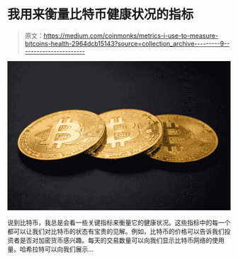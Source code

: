 # 我用来衡量比特币健康状况的指标

> 原文：<https://medium.com/coinmonks/metrics-i-use-to-measure-bitcoins-health-2964dcb15143?source=collection_archive---------9----------------------->

![](img/9d79e0a318528803e567686276cf592c.png)

说到比特币，我总是会看一些关键指标来衡量它的健康状况。这些指标中的每一个都可以让我们对比特币的状态有宝贵的见解。例如，比特币的价格可以告诉我们投资者是否对加密货币感兴趣。每天的交易数量可以向我们显示比特币网络的使用量。哈希拉特可以向我们展示…